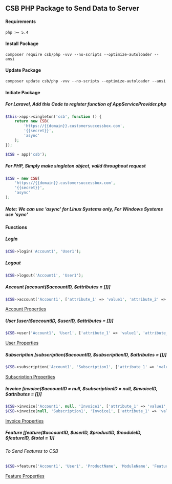 ## CSB PHP Package to Send Data to Server

#### Requirements

```shell script
php >= 5.4
```

#### Install Package

```composer log
composer require csb/php -vvv --no-scripts --optimize-autoloader --ansi
```

#### Update Package

```composer log
composer update csb/php -vvv --no-scripts --optimize-autoloader --ansi
```

#### Initiate Package

##### For Laravel, Add this Code to register function of AppServiceProvider.php

```php
$this->app->singleton('csb', function () {
    return new CSB(
        'https://{{domain}}.customersuccessbox.com',
        '{{secret}}',
        'async'
    );
});

$CSB = app('csb');
```

##### For PHP, Simply make singleton object, valid throughout request

```php
$CSB = new CSB(
    'https://{{domain}}.customersuccessbox.com',
    '{{secret}}',
    'async'
);
```

##### Note: We can use 'async' for Linux Systems only, For Windows Systems use 'sync'

#### Functions

##### Login

```php
$CSB->login('Account1', 'User1');
```

##### Logout

```php
$CSB->logout('Account1', 'User1');
```

##### Account [account($accountID, $attributes = [])]

```php
$CSB->account('Account1', ['attribute_1' => 'value1', 'attribute_2' => 'value2', 'custom_Field' => 'custom_value']);
```

[Account Properties](https://developers.customersuccessbox.com/http-server-api/accounts)

##### User [user($accountID, $userID, $attributes = [])]

```php
$CSB->user('Account1', 'User1', ['attribute_1' => 'value1', 'attribute_2' => 'value2', 'custom_Field' => 'custom_value']);
```

[User Properties](https://developers.customersuccessbox.com/http-server-api/users)

##### Subscription [subscription($accountID, $subscriptionID, $attributes = [])]

```php
$CSB->subscription('Account1', 'Subscription1', ['attribute_1' => 'value1', 'attribute_2' => 'value2']);
```

[Subscription Properties](https://developers.customersuccessbox.com/http-server-api/subscriptions)

##### Invoice [invoice($accountID = null, $subscriptionID = null, $invoiceID, $attributes = [])]

```php
$CSB->invoice('Account1', null, 'Invoice1', ['attribute_1' => 'value1', 'attribute_2' => 'value2']);
$CSB->invoice(null, 'Subscription1', 'Invoice1', ['attribute_1' => 'value1', 'attribute_2' => 'value2']);
```

[Invoice Properties](https://developers.customersuccessbox.com/http-server-api/invoices)

##### Feature [feature($accountID, $userID, $productID, $moduleID, $featureID, $total = 1)]

###### To Send Features to CSB

```php
$CSB->feature('Account1', 'User1', 'ProductName', 'ModuleName', 'FeatureName');
```

[Feature Properties](https://developers.customersuccessbox.com/http-server-api/features)

